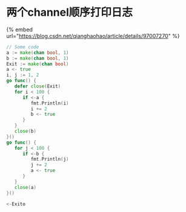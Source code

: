 # 两个channel顺序打印日志

{% embed url="https://blog.csdn.net/qianghaohao/article/details/97007270" %}

```go
// Some code
a := make(chan bool, 1)
b := make(chan bool, 1)
Exit := make(chan bool)
a <- true
i, j := 1, 2
go func() {
   defer close(Exit)
   for i < 100 {
      if <-a {
         fmt.Println(i)
         i += 2
         b <- true
      }
   }
   close(b)
}()
go func() {
   for j < 100 {
      if <-b {
         fmt.Println(j)
         j += 2
         a <- true
      }
   }
   close(a)
}()

<-Exito
```
